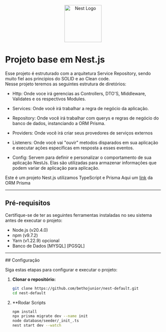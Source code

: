 <p align="center" dir="auto">
  <a><img src="https://camo.githubusercontent.com/5f54c0817521724a2deae8dedf0c280a589fd0aa9bffd7f19fa6254bb52e996a/68747470733a2f2f6e6573746a732e636f6d2f696d672f6c6f676f2d736d616c6c2e737667" width="120" alt="Nest Logo" style="max-width: 100%;"></a>
</p>


# Projeto base em Nest.js

Esse projeto é estruturado com a arquitetura Service Repository, sendo muito fiel aos principios do SOLID e ao Clean code.
<br>
Nesse projeto teremos as seguintes estrutura de diretórios: 

- Http:
  Onde voce irá gerencias as Controllers, DTO'S, Middleware, Validates e os respectivos Modules.
  
- Services:
  Onde você irá trabalhar a regra de negócio da aplicação.
  
- Repository:
  Onde você irá trabalhar com querys e regras de negócio do banco de dados, instanciando a ORM Prisma.

- Providers:
  Onde você irá criar seus provedores de serviços externos

- Listeners:
  Onde você vai "ouvir" metodos disparados em sua aplicação e executar ações específicas em resposta a esses eventos.

- Config:
  Servem para definir e personalizar o comportamento de sua aplicação NestJs. Elas são utilizadas para armazenar informações que podem variar de aplicação para aplicação.


Este é um projeto Nest.js utilizamos TypeScript e Prisma
Aqui um <a href="https://www.prisma.io/docs/getting-started" target="_blank">link</a> da ORM Prisma

<hr>

## Pré-requisitos

Certifique-se de ter as seguintes ferramentas instaladas no seu sistema antes de executar o projeto:

- Node.js (v20.4.0)
- npm (v9.7.2)
- Yarn (v1.22.9) opcional
- Banco de Dados [MYSQL] [PGSQL]

<hr>
## Configuração

Siga estas etapas para configurar e executar o projeto:

1. **Clonar o repositório:**

   ```bash
   git clone https://github.com/bethojunior/nest-default.git
   cd nest-default

2. **Rodar Scripts

    ```bash
   npm install
   npx prisma migrate dev --name init
   node database/seeder/_init_.ts
   nest start dev --watch


